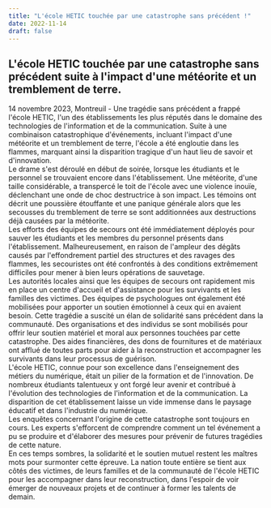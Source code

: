 ```yaml
---
title: "L'école HETIC touchée par une catastrophe sans précédent !"
date: 2022-11-14
draft: false
---
```


## L'école HETIC touchée par une catastrophe sans précédent suite à l'impact d'une météorite et un tremblement de terre.

14 novembre 2023, Montreuil - Une tragédie sans précédent a frappé l'école HETIC, l'un des établissements les plus réputés dans le domaine des technologies de l'information et de la communication. Suite à une combinaison catastrophique d'événements, incluant l'impact d'une météorite et un tremblement de terre, l'école a été engloutie dans les flammes, marquant ainsi la disparition tragique d'un haut lieu de savoir et d'innovation.  
Le drame s'est déroulé en début de soirée, lorsque les étudiants et le personnel se trouvaient encore dans l'établissement. Une météorite, d'une taille considérable, a transpercé le toit de l'école avec une violence inouïe, déclenchant une onde de choc destructrice à son impact. Les témoins ont décrit une poussière étouffante et une panique générale alors que les secousses du tremblement de terre se sont additionnées aux destructions déjà causées par la météorite.  
Les efforts des équipes de secours ont été immédiatement déployés pour sauver les étudiants et les membres du personnel présents dans l'établissement. Malheureusement, en raison de l'ampleur des dégâts causés par l'effondrement partiel des structures et des ravages des flammes, les secouristes ont été confrontés à des conditions extrêmement difficiles pour mener à bien leurs opérations de sauvetage.  
Les autorités locales ainsi que les équipes de secours ont rapidement mis en place un centre d'accueil et d'assistance pour les survivants et les familles des victimes. Des équipes de psychologues ont également été mobilisées pour apporter un soutien émotionnel à ceux qui en avaient besoin.
Cette tragédie a suscité un élan de solidarité sans précédent dans la communauté. Des organisations et des individus se sont mobilisés pour offrir leur soutien matériel et moral aux personnes touchées par cette catastrophe. Des aides financières, des dons de fournitures et de matériaux ont afflué de toutes parts pour aider à la reconstruction et accompagner les survivants dans leur processus de guérison.  
L'école HETIC, connue pour son excellence dans l'enseignement des métiers du numérique, était un pilier de la formation et de l'innovation. De nombreux étudiants talentueux y ont forgé leur avenir et contribué à l'évolution des technologies de l'information et de la communication. La disparition de cet établissement laisse un vide immense dans le paysage éducatif et dans l'industrie du numérique.  
Les enquêtes concernant l'origine de cette catastrophe sont toujours en cours. Les experts s'efforcent de comprendre comment un tel événement a pu se produire et d'élaborer des mesures pour prévenir de futures tragédies de cette nature.  
En ces temps sombres, la solidarité et le soutien mutuel restent les maîtres mots pour surmonter cette épreuve. La nation toute entière se tient aux côtés des victimes, de leurs familles et de la communauté de l'école HETIC pour les accompagner dans leur reconstruction, dans l'espoir de voir émerger de nouveaux projets et de continuer à former les talents de demain.
